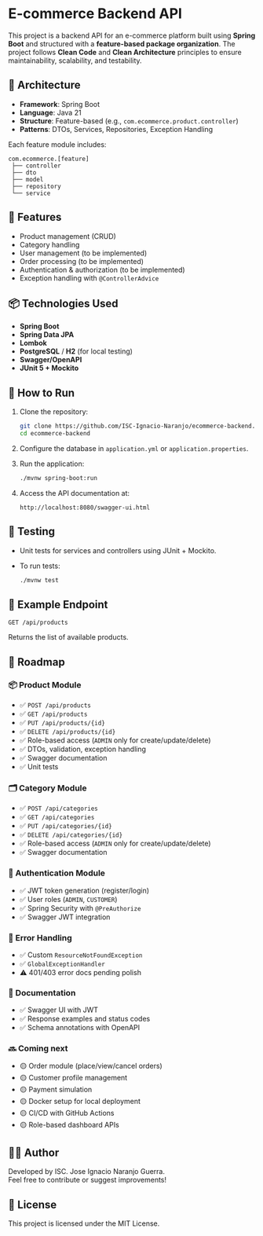 # E-commerce Backend API

This project is a backend API for an e-commerce platform built using **Spring Boot** and structured with a **feature-based package organization**. The project follows **Clean Code** and **Clean Architecture** principles to ensure maintainability, scalability, and testability.

## 🧱 Architecture

- **Framework**: Spring Boot
- **Language**: Java 21
- **Structure**: Feature-based (e.g., `com.ecommerce.product.controller`)
- **Patterns**: DTOs, Services, Repositories, Exception Handling

Each feature module includes:
```text
com.ecommerce.[feature]
 ├── controller
 ├── dto
 ├── model
 ├── repository
 └── service
```

## 🚀 Features

- Product management (CRUD)
- Category handling
- User management (to be implemented)
- Order processing (to be implemented)
- Authentication & authorization (to be implemented)
- Exception handling with `@ControllerAdvice`

## 📦 Technologies Used

- **Spring Boot**
- **Spring Data JPA**
- **Lombok**
- **PostgreSQL** / **H2** (for local testing)
- **Swagger/OpenAPI**
- **JUnit 5 + Mockito**

## 🔧 How to Run

1. Clone the repository:

   ```bash
   git clone https://github.com/ISC-Ignacio-Naranjo/ecommerce-backend.git
   cd ecommerce-backend
   ```

2. Configure the database in `application.yml` or `application.properties`.

3. Run the application:

   ```bash
   ./mvnw spring-boot:run
   ```

4. Access the API documentation at:

   ```
   http://localhost:8080/swagger-ui.html
   ```

## 🧪 Testing

- Unit tests for services and controllers using JUnit + Mockito.
- To run tests:

  ```bash
  ./mvnw test
  ```

## 📁 Example Endpoint

```http
GET /api/products
```

Returns the list of available products.

## 🚀 Roadmap
### 📦 Product Module
- ✅ `POST /api/products`
- ✅ `GET /api/products`
- ✅ `PUT /api/products/{id}`
- ✅ `DELETE /api/products/{id}`
- ✅ Role-based access (`ADMIN` only for create/update/delete)
- ✅ DTOs, validation, exception handling
- ✅ Swagger documentation
- ✅ Unit tests

### 🗂️ Category Module
- ✅ `POST /api/categories`
- ✅ `GET /api/categories`
- ✅ `PUT /api/categories/{id}`
- ✅ `DELETE /api/categories/{id}`
- ✅ Role-based access (`ADMIN` only for create/update/delete)
- ✅ Swagger documentation

### 🔐 Authentication Module
- ✅ JWT token generation (register/login)
- ✅ User roles (`ADMIN`, `CUSTOMER`)
- ✅ Spring Security with `@PreAuthorize`
- ✅ Swagger JWT integration

### 🚨 Error Handling
- ✅ Custom `ResourceNotFoundException`
- ✅ `GlobalExceptionHandler`
- ⚠️ 401/403 error docs pending polish

### 📄 Documentation
- ✅ Swagger UI with JWT
- ✅ Response examples and status codes
- ✅ Schema annotations with OpenAPI

### 🔜 Coming next
- 🟡 Order module (place/view/cancel orders)
- 🟡 Customer profile management
- 🟡 Payment simulation
- 🟡 Docker setup for local deployment
- 🟡 CI/CD with GitHub Actions
- 🟡 Role-based dashboard APIs


## 🧑‍💻 Author

Developed by ISC. Jose Ignacio Naranjo Guerra.  
Feel free to contribute or suggest improvements!
 
## 📄 License

This project is licensed under the MIT License. 
